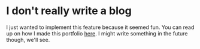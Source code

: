 # I don't really write a blog

I just wanted to implement this feature because it seemed fun. You can read up on how I made this portfolio [here](/projects/portfolio).
I might write something in the future though, we'll see.
